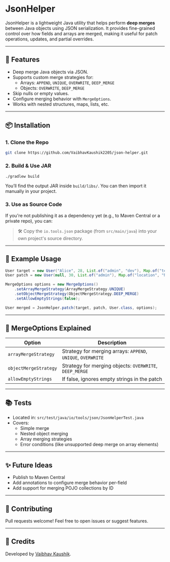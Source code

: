 # JsonHelper

JsonHelper is a lightweight Java utility that helps perform **deep merges** between Java objects using JSON serialization. It provides fine-grained control over how fields and arrays are merged, making it useful for patch operations, updates, and partial overrides.

---

## 🚀 Features

- Deep merge Java objects via JSON.
- Supports custom merge strategies for:
    - Arrays: `APPEND`, `UNIQUE`, `OVERWRITE`, `DEEP_MERGE`
    - Objects: `OVERWRITE`, `DEEP_MERGE`
- Skip nulls or empty values.
- Configure merging behavior with `MergeOptions`.
- Works with nested structures, maps, lists, etc.

---

## 📦 Installation

### 1. Clone the Repo
```bash
git clone https://github.com/VaibhavKaushik2205/json-helper.git
```

### 2. Build & Use JAR
```bash
./gradlew build
```
You’ll find the output JAR inside `build/libs/`. You can then import it manually in your project.

### 3. Use as Source Code
If you're not publishing it as a dependency yet (e.g., to Maven Central or a private repo), you can:

> 🛠️ Copy the `io.tools.json` package (from `src/main/java`) into your own project's source directory.

---

## 🧪 Example Usage

```java
User target = new User("Alice", 28, List.of("admin", "dev"), Map.of("team", "alpha"));
User patch = new User(null, 30, List.of("admin"), Map.of("location", "NY"));

MergeOptions options = new MergeOptions()
    .setArrayMergeStrategy(ArrayMergeStrategy.UNIQUE)
    .setObjectMergeStrategy(ObjectMergeStrategy.DEEP_MERGE)
    .setAllowEmptyStrings(false);

User merged = JsonHelper.patch(target, patch, User.class, options);
```

---

## 🧠 MergeOptions Explained

| Option | Description |
|--------|-------------|
| `arrayMergeStrategy` | Strategy for merging arrays: `APPEND`, `UNIQUE`, `OVERWRITE` |
| `objectMergeStrategy` | Strategy for merging objects: `OVERWRITE`, `DEEP_MERGE` |
| `allowEmptyStrings` | If false, ignores empty strings in the patch |

---

## 📚 Tests
- Located in: `src/test/java/io/tools/json/JsonHelperTest.java`
- Covers:
    - Simple merge
    - Nested object merging
    - Array merging strategies
    - Error conditions (like unsupported deep merge on array elements)

---

## ✨ Future Ideas
- Publish to Maven Central
- Add annotations to configure merge behavior per-field
- Add support for merging POJO collections by ID

---


## 🤝 Contributing
Pull requests welcome! Feel free to open issues or suggest features.

---

## 🙌 Credits
Developed by [Vaibhav Kaushik](https://github.com/VaibhavKaushik2205).
